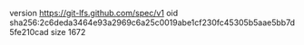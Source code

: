 version https://git-lfs.github.com/spec/v1
oid sha256:2c6deda3464e93a2969c6a25c0019abe1cf230fc45305b5aae5bb7d5fe210cad
size 1672
